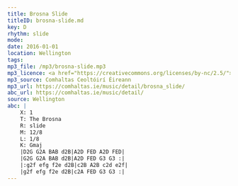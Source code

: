 ```yaml
---
title: Brosna Slide
titleID: brosna-slide.md
key: D
rhythm: slide
mode:
date: 2016-01-01
location: Wellington
tags:
mp3_file: /mp3/brosna-slide.mp3
mp3_licence: <a href="https://creativecommons.org/licenses/by-nc/2.5/">CC-BY-NC-2.5</a>
mp3_source: Comhaltas Ceoltóirí Éireann
mp3_url: https://comhaltas.ie/music/detail/brosna_slide/
abc_url: https://comhaltas.ie/music/detail/
source: Wellington
abc: |
    X: 1
    T: The Brosna
    R: slide
    M: 12/8
    L: 1/8
    K: Gmaj
    |D2G G2A BAB d2B|A2D FED A2D FED|
    |G2G G2A BAB d2B|A2D FED G3 G3 :|
    |:g2f efg f2e d2B|c2B A2B c2d e2f|
    |g2f efg f2e d2B|c2A FED G3 G3 :|
---
```


